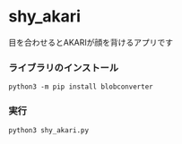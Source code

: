# shy_akari
目を合わせるとAKARIが顔を背けるアプリです

### ライブラリのインストール ###
```
python3 -m pip install blobconverter
```

### 実行 ###
```
python3 shy_akari.py
```
